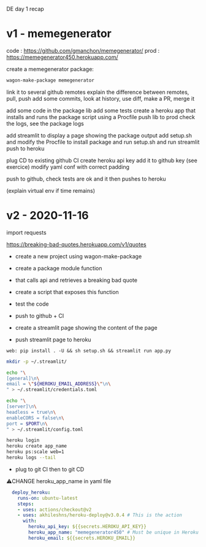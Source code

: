 
DE day 1 recap

# v1 - memegenerator

code : https://github.com/gmanchon/memegenerator/
prod : https://memegenerator450.herokuapp.com/

create a memegenerator package:

``` bash
wagon-make-package memegenerator
```

link it to several github remotes
explain the difference between remotes, pull, push
add some commits, look at history, use diff, make a PR, merge it

add some code in the package lib
add some tests
create a heroku app that installs and runs the package script using a Procfile
push lib to prod
check the logs, see the package logs

add streamlit to display a page showing the package output
add setup.sh and modify the Procfile to install package and run setup.sh and run streamlit
push to heroku

plug CD to existing github CI
create heroku api key
add it to github key (see exercice)
modify yaml conf with correct padding

push to github, check tests are ok and it then pushes to heroku

(explain virtual env if time remains)

# v2 - 2020-11-16

import requests

https://breaking-bad-quotes.herokuapp.com/v1/quotes

* create a new project using wagon-make-package

* create a package module function
* that calls api and retrieves a breaking bad quote

* create a script that exposes this function

* test the code

* push to github + CI

* create a streamlit page showing the content of the page

* push streamlit page to heroku

``` Procfile
web: pip install . -U && sh setup.sh && streamlit run app.py
```

``` setup.sh
mkdir -p ~/.streamlit/

echo "\
[general]\n\
email = \"${HEROKU_EMAIL_ADDRESS}\"\n\
" > ~/.streamlit/credentials.toml

echo "\
[server]\n\
headless = true\n\
enableCORS = false\n\
port = $PORT\n\
" > ~/.streamlit/config.toml
```

``` bash
heroku login
heroku create app_name
heroku ps:scale web=1
heroku logs --tail
```

* plug to git CI then to git CD

⚠️CHANGE heroku_app_name in yaml file

``` .github/workflows/pythonpackage.yml
  deploy_heroku:
    runs-on: ubuntu-latest
    steps:
    - uses: actions/checkout@v2
    - uses: akhileshns/heroku-deploy@v3.0.4 # This is the action
      with:
        heroku_api_key: ${{secrets.HEROKU_API_KEY}}
        heroku_app_name: "memegenerator450" # Must be unique in Heroku
        heroku_email: ${{secrets.HEROKU_EMAIL}}
```
